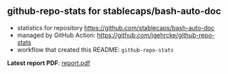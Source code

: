 ## github-repo-stats for stablecaps/bash-auto-doc

- statistics for repository https://github.com/stablecaps/bash-auto-doc
- managed by GitHub Action: https://github.com/jgehrcke/github-repo-stats
- workflow that created this README: `github-repo-stats`

**Latest report PDF**: [report.pdf](https://github.com/stablecaps/bash-auto-doc/raw/github-repo-stats/stablecaps/bash-auto-doc/latest-report/report.pdf)

